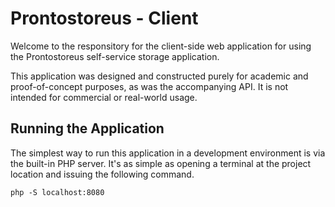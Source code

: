 # Prontostoreus - Client

Welcome to the responsitory for the client-side web application for using the Prontostoreus self-service storage application.

This application was designed and constructed purely for academic and proof-of-concept purposes, as was the accompanying API. It is not intended for commercial or real-world usage. 

## Running the Application
The simplest way to run this application in a development environment is via the built-in PHP server. It's as simple as opening a terminal at the project location and issuing the following command.

```
php -S localhost:8080
```